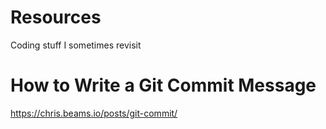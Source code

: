 # Resources
Coding stuff I sometimes revisit


# How to Write a Git Commit Message
https://chris.beams.io/posts/git-commit/
